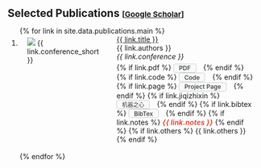 <h1 id="publications"></h1>
<h2 style="margin: 30px 0px 10px;">Selected Publications <temp style="font-size:15px;">[</temp><a href="https://scholar.google.com/citations?user=jDvVglUAAAAJ" target="_blank" style="font-size:15px;">Google Scholar</a><temp style="font-size:15px;">]</temp></h2>
<style>
  .pub-row {
    display: flex;
    align-items: flex-start;
  }
  .pub-row .col-sm-3 {
    margin-top: 5px; 
  }
  .kai-font {
    font-family: KaiTi, "楷体", STKaiti, "华文楷体", serif;
  }
  .btn {
    display: inline-flex;
    align-items: center;
    justify-content: center;
    height: 16px;
    padding: 0 10px;
    font-size: 12px;
    font-weight: 500;
    text-decoration: none;
    border: 1px solid #ccc;
    border-radius: 4px;
    background-color: #f8f9fa;
    color: #333;
    transition: all 0.2s ease-in-out;
    margin-right: 10px;
  }
  .btn:hover {
    background-color: #e9ecef;
  }
  .btn.kai-font {
    font-size: 11px;
  }
  .links {
    margin-top: 5px; 
  }
</style>
<div class="publications">
  <ol class="bibliography">
    {% for link in site.data.publications.main %}
    <li>
      <div class="pub-row">
        <div class="col-sm-3 abbr" style="position: relative;padding-right: 15px;padding-left: 15px;">
          <img src="{{ link.image }}" class="teaser img-fluid z-depth-1" style="width=100;height=40%">
          <abbr class="badge">{{ link.conference_short }}</abbr>
        </div>
        <div class="col-sm-9" style="position: relative;padding-right: 15px;padding-left: 20px;">
          <div class="title"><a href="{{ link.pdf }}">{{ link.title }}</a></div>
          <div class="author">{{ link.authors }}</div>
          <div class="periodical"><em>{{ link.conference }}</em></div>
          <div class="links">
            {% if link.pdf %}
            <a href="{{ link.pdf }}" class="btn" role="button" target="_blank">PDF</a>
            {% endif %}
            {% if link.code %}
            <a href="{{ link.code }}" class="btn" role="button" target="_blank">Code</a>
            {% endif %}
            {% if link.page %}
            <a href="{{ link.page }}" class="btn" role="button" target="_blank">Project Page</a>
            {% endif %}
            {% if link.jiqizhixin %}
            <a href="{{ link.jiqizhixin }}" class="btn kai-font" role="button" target="_blank">机器之心</a>
            {% endif %}
            {% if link.bibtex %}
            <a href="{{ link.bibtex }}" class="btn" role="button" target="_blank">BibTex</a>
            {% endif %}
            {% if link.notes %}
            <strong> <i style="color:#e74d3c">{{ link.notes }}</i></strong>
            {% endif %}
            {% if link.others %}
            {{ link.others }}
            {% endif %}
          </div>
        </div>
      </div>
    </li>
    <br>
    {% endfor %}
  </ol>
</div>
